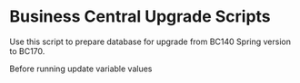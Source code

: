 # Business Central Upgrade Scripts

Use this script to prepare database for upgrade from BC140 Spring version to BC170.

Before running update variable values

